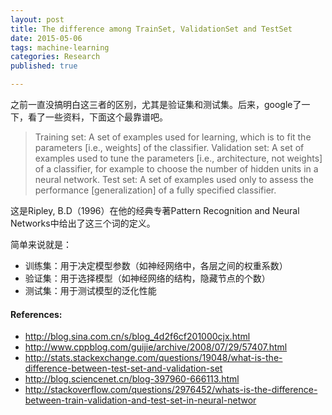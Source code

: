 ```yaml
---
layout: post
title: The difference among TrainSet, ValidationSet and TestSet
date: 2015-05-06
tags: machine-learning 
categories: Research
published: true

---
```


之前一直没搞明白这三者的区别，尤其是验证集和测试集。后来，google了一下，看了一些资料，下面这个最靠谱吧。

>Training set: A set of examples used for learning, which is to fit the parameters [i.e., weights] of the classifier. 
Validation set: A set of examples used to tune the parameters [i.e., architecture, not weights] of a classifier, for example to choose the number of hidden units in a neural network. 
Test set: A set of examples used only to assess the performance [generalization] of a fully specified classifier.

这是Ripley, B.D（1996）在他的经典专著Pattern Recognition and Neural Networks中给出了这三个词的定义。

简单来说就是：

* 训练集：用于决定模型参数（如神经网络中，各层之间的权重系数）
* 验证集：用于选择模型（如神经网络的结构，隐藏节点的个数）
* 测试集：用于测试模型的泛化性能 



#### References:
* http://blog.sina.com.cn/s/blog_4d2f6cf201000cjx.html
* http://www.cppblog.com/guijie/archive/2008/07/29/57407.html
* http://stats.stackexchange.com/questions/19048/what-is-the-difference-between-test-set-and-validation-set
* http://blog.sciencenet.cn/blog-397960-666113.html
* http://stackoverflow.com/questions/2976452/whats-is-the-difference-between-train-validation-and-test-set-in-neural-networ